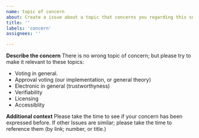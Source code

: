 ```yaml
---
name: topic of concern
about: Create a issue about a topic that concerns you regarding this software
title: ''
labels: 'concern'
assignees: ''

---
```


**Describe the concern**
There is no wrong topic of concern; but please try to make it relevant to these topics:
* Voting in general.
* Approval voting (our implementation, or general theory)
* Electronic in general (trustworthyness)
* Verifiability
* Licensing
* Accessiblity

**Additional context**
Please take the time to see if your concern has been expressed before.
If other Issues are similar; please take the time to reference them (by link; number, or title.)

